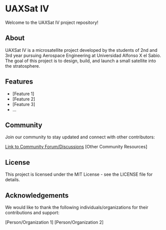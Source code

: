 # UAXSat IV

Welcome to the UAXSat IV project repository!

## About

UAXSat IV is a microsatellite project developed by the students of 2nd and 3rd year pursuing Aerospace Engineering at Universidad Alfonso X el Sabio. The goal of this project is to design, build, and launch a small satellite into the stratosphere.

## Features

- [Feature 1]
- [Feature 2]
- [Feature 3]
- ...

## Community
Join our community to stay updated and connect with other contributors:

[Link to Community Forum/Discussions](https://github.com/JaviLendi/UAXSat/discussions)
[Other Community Resources]

## License
This project is licensed under the MIT License - see the LICENSE file for details.

## Acknowledgements
We would like to thank the following individuals/organizations for their contributions and support:

[Person/Organization 1]
[Person/Organization 2]
